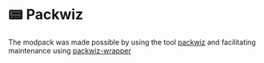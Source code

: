# 📟 Packwiz

The modpack was made possible by using the tool [packwiz](https://packwiz.infra.link/) and facilitating maintenance using [packwiz-wrapper](https://github.com/Merith-TK/packwiz-wrapper)
